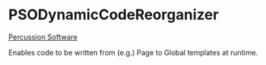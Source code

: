 PSODynamicCodeReorganizer
=========================
[Percussion Software](http://www.percussion.com "Percussion Software")

Enables code to be written from (e.g.) Page to Global templates at runtime.